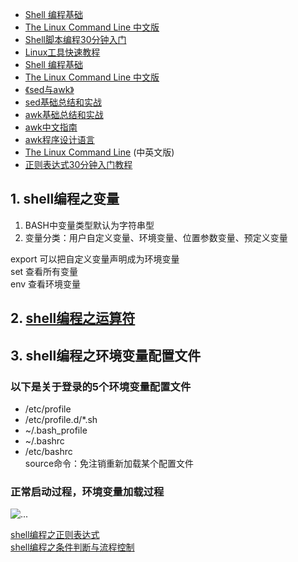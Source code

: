 * [Shell 编程基础](http://wiki.ubuntu.org.cn/Shell%E7%BC%96%E7%A8%8B%E5%9F%BA%E7%A1%80)
* [The Linux Command Line 中文版](http://billie66.github.io/TLCL/book/zh)
* [Shell脚本编程30分钟入门](shell_tutorial.md)  
* [Linux工具快速教程](https://github.com/me115/linuxtools_rst)  
* [Shell 编程基础](http://wiki.ubuntu.org.cn/Shell%E7%BC%96%E7%A8%8B%E5%9F%BA%E7%A1%80)  
* [The Linux Command Line 中文版](http://billie66.github.io/TLCL/book/zh)  
* [《sed与awk》](http://book.douban.com/subject/1236944/)
* [sed基础总结和实战](http://beginman.cn/sed/2015/12/13/sed/)  
* [awk基础总结和实战](http://beginman.cn/awk/2015/12/13/awk/)  
* [awk中文指南](http://awk.readthedocs.org/en/latest/index.html)
* [awk程序设计语言](https://github.com/wuzhouhui/awk)
* [The Linux Command Line](http://billie66.github.io/TLCL/index.html) (中英文版)
* [正则表达式30分钟入门教程](http://deerchao.net/tutorials/regex/regex.htm)

## 1. shell编程之变量
1. BASH中变量类型默认为字符串型  
2. 变量分类：用户自定义变量、环境变量、位置参数变量、预定义变量  

export 可以把自定义变量声明成为环境变量  
set 查看所有变量   
env 查看环境变量  
## 2. [shell编程之运算符](http://www.imooc.com/view/355)    

## 3. shell编程之环境变量配置文件   
### 以下是关于登录的5个环境变量配置文件  
+ /etc/profile  
+ /etc/profile.d/*.sh  
+ ~/.bash_profile  
+ ~/.bashrc  
+ /etc/bashrc  
source命令：免注销重新加载某个配置文件  
### 正常启动过程，环境变量加载过程
![...](http://img.mukewang.com/55d6923000015a5112800720.jpg)

[shell编程之正则表达式](http://www.imooc.com/view/378)      
[shell编程之条件判断与流程控制](http://www.imooc.com/view/408)   